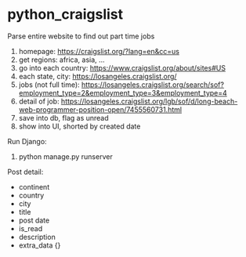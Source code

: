 # python_craigslist
Parse entire website to find out part time jobs
1. homepage: https://craigslist.org/?lang=en&cc=us
2. get regions: africa, asia, ...
3. go into each country: https://www.craigslist.org/about/sites#US
4. each state, city: https://losangeles.craigslist.org/
5. jobs (not full time): https://losangeles.craigslist.org/search/sof?employment_type=2&employment_type=3&employment_type=4
6. detail of job: https://losangeles.craigslist.org/lgb/sof/d/long-beach-web-programmer-position-open/7455560731.html
7. save into db, flag as unread
8. show into UI, shorted by created date

Run Django:
1. python manage.py runserver

Post detail:
- continent
- country
- city
- title
- post date
- is_read
- description
- extra_data {}
